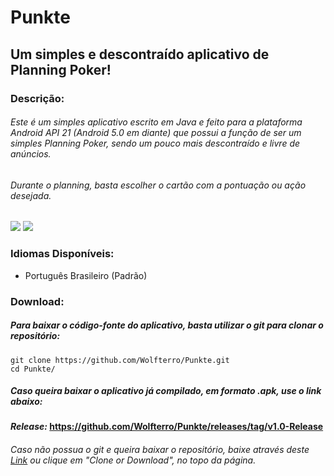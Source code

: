 # Punkte
## Um simples e descontraído aplicativo de Planning Poker!

### Descrição:

###### Este é um simples aplicativo escrito em Java e feito para a plataforma Android API 21 (Android 5.0 em diante) que possui a função de ser um simples Planning Poker, sendo um pouco mais descontraído e livre de anúncios.

###### Durante o planning, basta escolher o cartão com a pontuação ou ação desejada.

<img src="https://i.imgur.com/oUeRnRF.png" />
<img src="https://i.imgur.com/GCb2yF8.png" />

### Idiomas Disponíveis:
 - Português Brasileiro (Padrão)

### Download:

##### Para baixar o código-fonte do aplicativo, basta utilizar o git para clonar o repositório:
    git clone https://github.com/Wolfterro/Punkte.git
    cd Punkte/

##### Caso queira baixar o aplicativo já compilado, em formato .apk, use o link abaixo:
#### ***Release:*** https://github.com/Wolfterro/Punkte/releases/tag/v1.0-Release

###### Caso não possua o git e queira baixar o repositório, baixe através deste [Link](https://github.com/Wolfterro/Punkte/archive/master.zip) ou clique em "Clone or Download", no topo da página.
